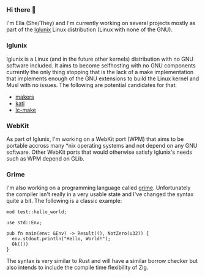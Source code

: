
<!--
**Ella-0/Ella-0** is a ✨ _special_ ✨ repository because its `README.md` (this file) appears on your GitHub profile.

Here are some ideas to get you started:

- 🔭 I’m currently working on ...
- 🌱 I’m currently learning ...
- 👯 I’m looking to collaborate on ...
- 🤔 I’m looking for help with ...
- 💬 Ask me about ...
- 📫 How to reach me: ...
- 😄 Pronouns: ...
- ⚡ Fun fact: ...
-->

### Hi there 👋

I'm Ella (She/They) and I'm currently working on several projects mostly as part of the
[Iglunix](https://github.com/iglunix/) Linux distribution (Linux with none of
the GNU).

### Iglunix
Iglunix is a Linux (and in the future other kernels) distribution with no GNU
software included. It aims to become selfhosting with no GNU components
currently the only thing stopping that is the lack of a make implementation
that implements enough of the GNU extensions to build the Linux kernel and Musl
with no issues. The following are potential candidates for that:

 - [makers](https://code.boringcactus.com/makers/)
 - [kati](https://github.com/google/kati)
 - [lc-make](https://github.com/LightningCreations/lc-make)

### WebKit
As part of Iglunix, I'm working on a WebKit port (WPM) that aims to be portable
accross many *nix operating systems and not depend on any GNU software. Other
WebKit ports that would otherwise satisfy Iglunix's needs such as WPM depend on
GLib.

### Grime

I'm also working on a programming language called
[grime](https://github.com/Ella-0/grimec). Unfortunately the compiler isn't
really in a very usable state and I've changed the syntax quite a bit. The
following is a classic example:

```grime
mod test::hello_world;

use std::Env;

pub fn main(env: &Env) -> Result((), NotZero(u32)) {
  env.stdout.println("Hello, World!");
  Ok(())
}
```
The syntax is very similar to Rust and will have a similar borrow checker but
also intends to include the compile time flexibility of Zig.
